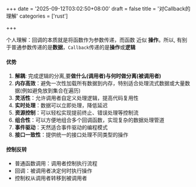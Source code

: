 +++
date = '2025-09-12T03:02:50+08:00'
draft = false
title = '对Callback的理解'
categories = ['rust']

+++

个人理解：回调的本质就是将函数作为参数传递，而函数 近似 **操作**。所以, 有别于普通参数传递的是**数据**，`Callback`传递的是**操作**或**逻辑**

#### 优势

1. **解耦**: 完成逻辑的分离,要**做什么(调用者)**与**何时做分离(被调用者)**
2. **内存高效**：避免一次性加载所有数据到内存，特别适合处理流式数据或大量数据(例如避免放到集合在遍历)
3. **灵活性**：允许调用者自定义处理逻辑，提高代码复用性
4. **实时处理**：数据可以立即处理，降低延迟
5. **资源控制**：可以轻松实现提前终止、错误处理等控制流
6. **组合性**：可以方便地组合多个回调函数，实现复杂的数据处理管道
7. **事件驱动**：天然适合事件驱动的编程模式
8. **接口一致性**：提供统一的接口处理不同类型的操作

#### 控制反转

- 普通函数调用：调用者控制执行流程
- 回调：被调用者决定何时执行操作
- 控制权从调用者转移到被调用者
